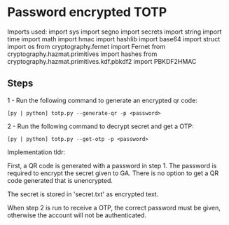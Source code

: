 

# Password encrypted TOTP

Imports used:
	import sys
	import segno
	import secrets
	import string
	import time
	import math
	import hmac
	import hashlib
	import base64
	import struct
	import os
	from cryptography.fernet import Fernet
	from cryptography.hazmat.primitives import hashes
	from cryptography.hazmat.primitives.kdf.pbkdf2 import PBKDF2HMAC

## Steps

1 - Run the following command to generate an encrypted qr code:   
    
    [py | python] totp.py --generate-qr -p <password>


2 - Run the following command to decrypt secret and get a OTP:   
    
    [py | python] totp.py --get-otp -p <password>


Implementation tldr:

First, a QR code is generated with a password in step 1. The 
password is required to encrypt the secret given to GA. There 
is no option to get a QR code generated that is unencrypted.

The secret is stored in 'secret.txt' as encrypted text.

When step 2 is run to receive a OTP, the correct password must
be given, otherwise the account will not be authenticated.

